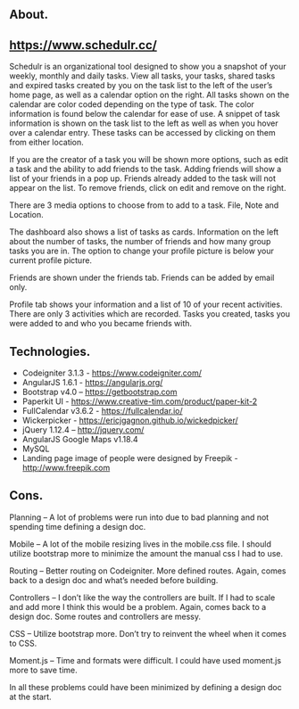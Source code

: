 ## About.
## https://www.schedulr.cc/

Schedulr is an organizational tool designed to show you a snapshot of your weekly, monthly and daily tasks. View all tasks, your tasks, shared tasks and expired tasks created by you on the task list to the left of the user’s home page, as well as a calendar option on the right. 
All tasks shown on the calendar are color coded depending on the type of task. The color information is found below the calendar for ease of use. A snippet of task information is shown on the task list to the left as well as when you hover over a calendar entry. These tasks can be accessed by clicking on them from either location. 

If you are the creator of a task you will be shown more options, such as edit a task and the ability to add friends to the task. Adding friends will show a list of your friends in a pop up. Friends already added to the task will not appear on the list. To remove friends, click on edit and remove on the right.

There are 3 media options to choose from to add to a task. File, Note and Location. 

The dashboard also shows a list of tasks as cards. Information on the left about the number of tasks, the number of friends and how many group tasks you are in. The option to change your profile picture is below your current profile picture. 

Friends are shown under the friends tab. Friends can be added by email only. 

Profile tab shows your information and a list of 10 of your recent activities. There are only 3 activities which are recorded. Tasks you created, tasks you were added to and who you became friends with. 



## Technologies.


*	Codeigniter 3.1.3 - https://www.codeigniter.com/
*	AngularJS 1.6.1 - https://angularjs.org/
*	Bootstrap v4.0 – https://getbootstrap.com
*	Paperkit UI - https://www.creative-tim.com/product/paper-kit-2
*	FullCalendar v3.6.2 - https://fullcalendar.io/
*	Wickerpicker - https://ericjgagnon.github.io/wickedpicker/
*	jQuery 1.12.4 – http://jquery.com/
*	AngularJS Google Maps v1.18.4
*	MySQL
*	Landing page image of people were designed by Freepik - http://www.freepik.com



## Cons.


Planning – A lot of problems were run into due to bad planning and not spending time defining a design doc. 

Mobile – A lot of the mobile resizing lives in the mobile.css file. I should utilize bootstrap more to minimize the amount the manual css I had to use.

Routing – Better routing on Codeigniter. More defined routes. Again, comes back to a design doc and what’s needed before building.

Controllers – I don’t like the way the controllers are built. If I had to scale and add more I think this would be a problem. Again, comes back to a design doc. Some routes and controllers are messy. 

CSS – Utilize bootstrap more. Don’t try to reinvent the wheel when it comes to CSS.

Moment.js – Time and formats were difficult. I could have used moment.js more to save time.


In all these problems could have been minimized by defining a design doc at the start.  
